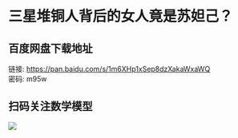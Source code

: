 # 三星堆铜人背后的女人竟是苏妲己？

## 百度网盘下载地址

链接: https://pan.baidu.com/s/1m6XHp1xSep8dzXakaWxaWQ  
密码: m95w

## 扫码关注数学模型
![](https://avatars3.githubusercontent.com/u/56642120?s=200&v=4)
